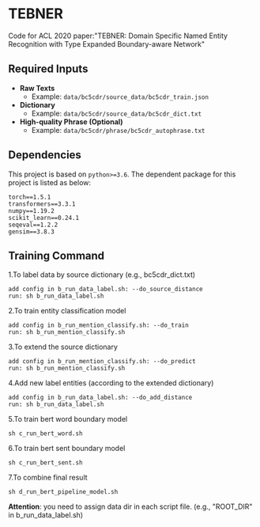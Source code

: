 # TEBNER

Code for ACL 2020 paper:"TEBNER: Domain Specific Named Entity Recognition with Type Expanded Boundary-aware Network"

## Required Inputs
- **Raw Texts**
  - Example: ```data/bc5cdr/source_data/bc5cdr_train.json```
- **Dictionary**
  - Example: ```data/bc5cdr/source_data/bc5cdr_dict.txt```
- **High-quality Phrase (Optional)**
  - Example: ```data/bc5cdr/phrase/bc5cdr_autophrase.txt```
    

## Dependencies
This project is based on ```python>=3.6```. The dependent package for this project is listed as below:
```
torch==1.5.1
transformers==3.3.1
numpy==1.19.2
scikit_learn==0.24.1
seqeval==1.2.2
gensim==3.8.3
```

## Training Command
1.To label data by source dictionary (e.g., bc5cdr_dict.txt)
```
add config in b_run_data_label.sh: --do_source_distance
run: sh b_run_data_label.sh
```

2.To train entity classification model
```
add config in b_run_mention_classify.sh: --do_train
run: sh b_run_mention_classify.sh
```

3.To extend the source dictionary
```
add config in b_run_mention_classify.sh: --do_predict
run: sh b_run_mention_classify.sh
```

4.Add new label entities (according to the extended dictionary)
```
add config in b_run_data_label.sh: --do_add_distance
run: sh b_run_data_label.sh
```

5.To train bert word boundary model
```
sh c_run_bert_word.sh
```

6.To train bert sent boundary model
```
sh c_run_bert_sent.sh
```

7.To combine final result
```
sh d_run_bert_pipeline_model.sh
```

**Attention**: you need to assign data dir in each script file. (e.g., "ROOT_DIR" in b_run_data_label.sh)


